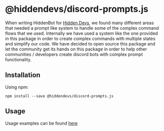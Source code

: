 # @hiddendevs/discord-prompts.js

When writing HiddenBot for [Hidden Devs](https://discord.gg/hd), we found many different areas that needed a prompt like system to handle some of the complex command flows that we used. Internally we have used a system like the one provided in this package in order to create complex commands with multiple states and simplify our code. We have decided to open source this package and let the community get its hands on this package in order to help other communities / developers create discord bots with complex prompt functionality.

## Installation

Using npm:
```
npm install --save @hiddendevs/discord-prompts.js
```

## Usage

Usage examples can be found [here](./examples)
